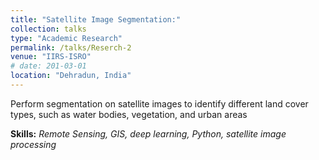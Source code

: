 ```yaml
---
title: "Satellite Image Segmentation:"
collection: talks
type: "Academic Research"
permalink: /talks/Reserch-2
venue: "IIRS-ISRO"
# date: 201-03-01
location: "Dehradun, India"
---
```


Perform segmentation on satellite images to identify different land cover types, 
such as water bodies, vegetation, and urban areas

__Skills:__ _Remote Sensing, GIS, deep learning, Python, satellite image 
processing_
